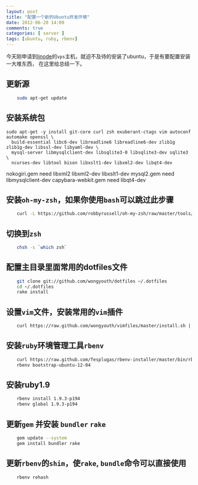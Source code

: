 ```yaml
---
layout: post
title: "配置一个新的Ubuntu开发环境"
date: 2012-06-20 14:09
comments: true
categories: [ server ]
tags: [ubuntu, ruby, rbenv]
---
```


今天刚申请到[linode](http://linode.com)的`vps`主机，就迫不及待的安装了ubuntu，于是有要配置安装一大堆东西，
在这里给总结一下。

<!-- more -->

## 更新源
```sh
    sudo apt-get update
```

## 安装系统包
    sudo apt-get -y install git-core curl zsh exuberant-ctags vim autoconf automake openssl \
      build-essential libc6-dev libreadline6 libreadline6-dev zlib1g zlib1g-dev libssl-dev libyaml-dev \
      mysql-server libmysqlclient-dev libsqlite3-0 libsqlite3-dev sqlite3 \
      ncurses-dev libtool bison libxslt1-dev libxml2-dev libqt4-dev

nokogiri.gem        need libxml2 libxml2-dev libxslt1-dev
mysql2.gem          need libmysqlclient-dev
capybara-webkit.gem need libqt4-dev


## 安装`oh-my-zsh`，如果你使用`bash`可以跳过此步骤
```sh
    curl -L https://github.com/robbyrussell/oh-my-zsh/raw/master/tools/install.sh | bash
```

## 切换到`zsh`
```sh
    chsh -s `which zsh`
```

## 配置主目录里面常用的dotfiles文件
```sh
    git clone git://github.com/wongyouth/dotfiles ~/.dotfiles
    cd ~/.dotfiles
    rake install
```

## 设置`vim`文件，安装常用的`vim`插件
```sh
    curl https://raw.github.com/wongyouth/vimfiles/master/install.sh | bash
```

## 安装`ruby`环境管理工具`rbenv`
```sh
    curl https://raw.github.com/fesplugas/rbenv-installer/master/bin/rbenv-installer | bash
    rbenv bootstrap-ubuntu-12-04
```

## 安装ruby1.9
```sh
    rbenv install 1.9.3-p194
    rbenv global 1.9.3-p194
```

##  更新`gem` 并安装 `bundler` `rake`
```sh
    gem update --system
    gem install bundler rake
```

## 更新`rbenv`的`shim`，使`rake`, `bundle`命令可以直接使用

```sh
    rbenv rehash
```


